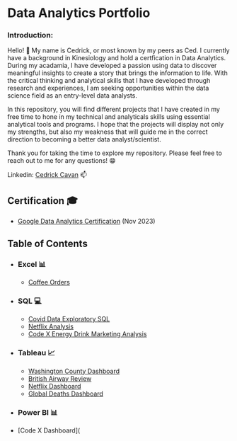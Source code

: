 # Data Analytics Portfolio

### Introduction:
Hello! :wave: My name is Cedrick, or most known by my peers as Ced. I currently have a background in Kinesiology and hold a certfication in Data Analytics. During my acadamia, I have developed a passion using data to discover meaningful insights to create a story that brings the information to life. With the critical thinking and analytical skills that I have developed through research and experiences, I am seeking opportunities within the data science field as an entry-level data analysts.

In this repository, you will find different projects that I have created in my free time to hone in my technical and analyticals skills using essential analytical tools and programs. I hope that the projects will display not only my strengths, but also my weakness that will guide me in the correct direction to becoming a better data analyst/scientist.

Thank you for taking the time to explore my repository. Please feel free to reach out to me for any questions! :grin:

Linkedin: [Cedrick Cavan](https://www.linkedin.com/in/cedrickcavan1999/) :mailbox:

## Certification 🎓

- [Google Data Analytics Certification](https://coursera.org/share/04c0e197baf06215a78a8bec27cf07d3) (Nov 2023)

## Table of Contents
- ### Excel 📊
  - [Coffee Orders](https://github.com/CavCed/Data-Analytics-Portfolio/blob/52b7149334ed104f67f6fe31289249f768ed0224/Excel/Excel%20Coffee%20Order%20Dashboard.xlsx)
- ### SQL 💻
  - [Covid Data Exploratory SQL](https://github.com/CavCed/Data-Analytics-Portfolio/blob/0135a743745a510dd951771df0d301c398836f0c/SQL/Covid%20Project%20Query.sql)
  - [Netflix Analysis](https://github.com/CavCed/Data-Analytics-Portfolio/blob/0135a743745a510dd951771df0d301c398836f0c/SQL/Netflix/Full%20Analysis.md)
  - [Code X Energy Drink Marketing Analysis](https://github.com/CavCed/Data-Analytics-Portfolio/blob/f0652537a73ca2eb5bf428ede9d0eb680412387d/SQL/Code%20X%20/Full%20Analysis.md)
- ### Tableau 📈
  - [Washington County Dashboard](https://github.com/CavCed/Data-Analytics-Portfolio/tree/f0994aa567fdcefc9d56aaaf1703567d025214c9/Tableau#washington-county-sales)
  - [British Airway Review](https://github.com/CavCed/Data-Analytics-Portfolio/tree/f0994aa567fdcefc9d56aaaf1703567d025214c9/Tableau#washington-county-sales)
  - [Netflix Dashboard](https://public.tableau.com/views/NetflixDashboard_17083612145830/Dashboard1?:language=en-US&:sid=&:display_count=n&:origin=viz_share_link)
  - [Global Deaths Dashboard](https://github.com/CavCed/Data-Analytics-Portfolio/tree/ddac8c23a5c5160b139eea78b5b489c7b8df5e53/Tableau)
- ### Power BI 📊
-   [Code X Dashboard](
